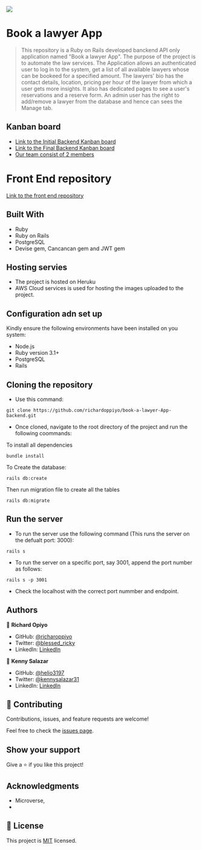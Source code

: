 ![](https://img.shields.io/badge/Microverse-blueviolet)

# Book a lawyer App

> This repository is a Ruby on Rails developed banckend API only application  named "Book a lawyer App". The purpose of the project is to automate the law services. The Application allows an authenticated user to log in to the system, get a list of all available lawyers whose can be bookeed for a specified amount. The lawyers' bio has the contact details, location, pricing per hour of the lawyer from which a user gets more insights. It also has dedicated pages to see a user's reservations and a reserve form. An admin user has the right to add/remove a lawyer from the database and hence can sees the Manage tab.


## Kanban board

- [Link to the Initial Backend Kanban board](https://user-images.githubusercontent.com/35674623/177655491-1d75521a-2fe7-4f3d-a65e-2ee081c06da4.png)
- [Link to the Final Backend Kanban board](https://user-images.githubusercontent.com/35674623/179997012-371b29c5-eba7-4c72-878a-772000ee0f72.png)
- [Our team consist of 2 members](#authors)

# Front End repository

[Link to the front end repository](https://github.com/helio3197/book-a-lawyer-App-frontend)


## Built With

- Ruby
- Ruby on Rails
- PostgreSQL
- Devise gem, Cancancan gem and JWT gem

## Hosting servies

- The project is hosted on Heruku
- AWS Cloud services is used for hosting the images uploaded to the project.


## Configuration adn set up

Kindly ensure the following environments have been installed on you system:
+ Node.js
+ Ruby version 3.1+
+ PostgreSQL
+ Rails

## Cloning the repository
- Use this command:

```
git clone https://github.com/richardoppiyo/book-a-lawyer-App-backend.git
```

- Once cloned, navigate to the root directory of the project and run the following coommands:

To install all dependencies

```
bundle install
```

To Create the database:

```
rails db:create
```

Then run migration file to create all the tables

```
rails db:migrate
```

## Run the server

- To run the server use the following command (This runs the server on the defualt port: 3000):

```
rails s
```

- To run the server  on a specific port, say 3001, append the port number as follows:

```
rails s -p 3001
```

- Check the localhost with the correct port nummber and endpoint.


## Authors

👤 **Richard Opiyo**

- GitHub: [@richaroppiyo](https://github.com/richardoppiyo)
- Twitter: [@blessed_ricky](https://twitter.com/blessed_ricky)
- LinkedIn: [LinkedIn](https://www.linkedin.com/in/richardoppiyo/)


👤 **Kenny Salazar**

- GitHub: [@helio3197](https://github.com/helio3197)
- Twitter: [@kennysalazar31](https://twitter.com/kennysalazar31)
- LinkedIn: [LinkedIn](https://linkedin.com/in/kenny-salazar-1a1687110)


## 🤝 Contributing

Contributions, issues, and feature requests are welcome!

Feel free to check the [issues page](../../issues/).

## Show your support

Give a ⭐️ if you like this project!

## Acknowledgments

- Microverse,
- 

## 📝 License

This project is [MIT](./LICENSE) licensed.
